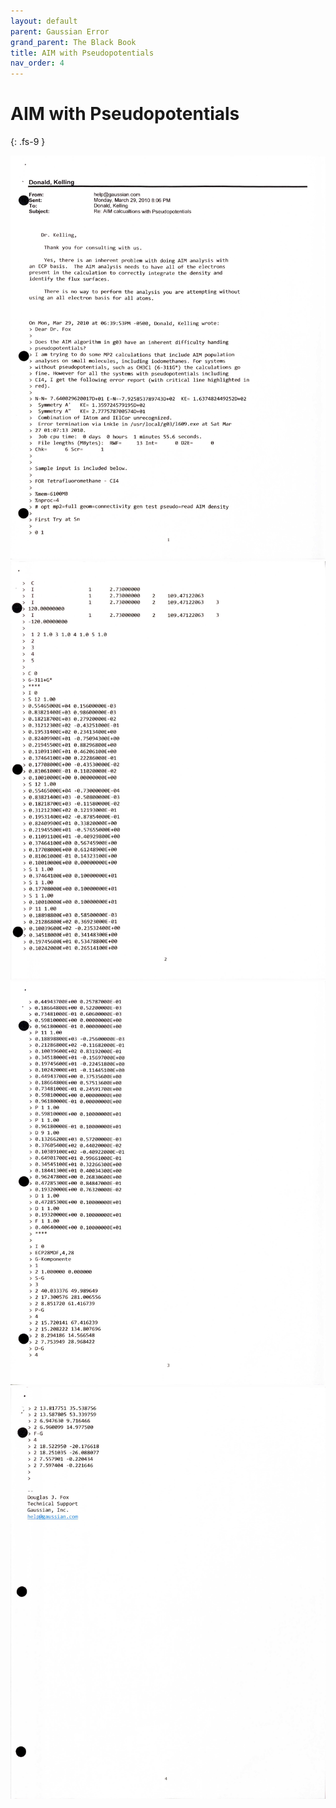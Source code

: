 ```yaml
---
layout: default
parent: Gaussian Error
grand_parent: The Black Book
title: AIM with Pseudopotentials
nav_order: 4
---
```


# AIM with Pseudopotentials
{: .fs-9 }

<img alt="AIMpseudo_Page_1.jpg" src="https://github.com/np3wu/Spydur_Guide/blob/documentation/images/blackbook/AIMpseudo_Page_1.jpg?raw=true" data-hpc="true" class="Box-sc-g0xbh4-0 kzRgrI">

<img alt="AIMpseudo_Page_2.jpg" src="https://github.com/np3wu/Spydur_Guide/blob/documentation/images/blackbook/AIMpseudo_Page_2.jpg?raw=true" data-hpc="true" class="Box-sc-g0xbh4-0 kzRgrI">

<img alt="AIMpseudo_Page_3.jpg" src="https://github.com/np3wu/Spydur_Guide/blob/documentation/images/blackbook/AIMpseudo_Page_3.jpg?raw=true" data-hpc="true" class="Box-sc-g0xbh4-0 kzRgrI">

<img alt="AIMpseudo_Page_4.jpg" src="https://github.com/np3wu/Spydur_Guide/blob/documentation/images/blackbook/AIMpseudo_Page_4.jpg?raw=true" data-hpc="true" class="Box-sc-g0xbh4-0 kzRgrI">
